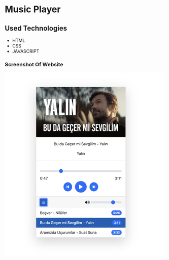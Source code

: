 # Music Player
## Used Technologies 
* HTML 
* CSS
* JAVASCRIPT
### Screenshot Of Website 
![Ekran resmi1](https://github.com/CavdarEsra/Music-Player-Project/blob/main/Music.png)


